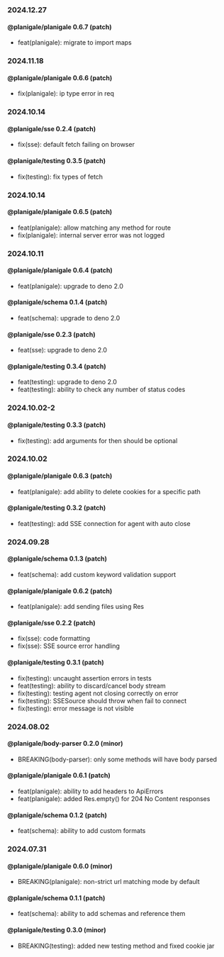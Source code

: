 ### 2024.12.27

#### @planigale/planigale 0.6.7 (patch)

- feat(planigale): migrate to import maps

### 2024.11.18

#### @planigale/planigale 0.6.6 (patch)

- fix(planigale): ip type error in req

### 2024.10.14

#### @planigale/sse 0.2.4 (patch)

- fix(sse): default fetch failing on browser

#### @planigale/testing 0.3.5 (patch)

- fix(testing): fix types of fetch

### 2024.10.14

#### @planigale/planigale 0.6.5 (patch)

- feat(planigale): allow matching any method for route
- fix(planigale): internal server error was not logged

### 2024.10.11

#### @planigale/planigale 0.6.4 (patch)

- feat(planigale): upgrade to deno 2.0

#### @planigale/schema 0.1.4 (patch)

- feat(schema): upgrade to deno 2.0

#### @planigale/sse 0.2.3 (patch)

- feat(sse): upgrade to deno 2.0

#### @planigale/testing 0.3.4 (patch)

- feat(testing): upgrade to deno 2.0
- feat(testing): ability to check any number of status codes

### 2024.10.02-2

#### @planigale/testing 0.3.3 (patch)

- fix(testing): add arguments for then should be optional

### 2024.10.02

#### @planigale/planigale 0.6.3 (patch)

- feat(planigale): add ability to delete cookies for a specific path

#### @planigale/testing 0.3.2 (patch)

- feat(testing): add SSE connection for agent with auto close

### 2024.09.28

#### @planigale/schema 0.1.3 (patch)

- feat(schema): add custom keyword validation support

#### @planigale/planigale 0.6.2 (patch)

- feat(planigale): add sending files using Res

#### @planigale/sse 0.2.2 (patch)

- fix(sse): code formatting
- fix(sse): SSE source error handling

#### @planigale/testing 0.3.1 (patch)

- fix(testing): uncaught assertion errors in tests
- feat(testing): ability to discard/cancel body stream
- fix(testing): testing agent not closing correctly on error
- fix(testing): SSESource should throw when fail to connect
- fix(testing): error message is not visible

### 2024.08.02

#### @planigale/body-parser 0.2.0 (minor)

- BREAKING(body-parser): only some methods will have body parsed

#### @planigale/planigale 0.6.1 (patch)

- feat(planigale): ability to add headers to ApiErrors
- feat(planigale): added Res.empty() for 204 No Content responses

#### @planigale/schema 0.1.2 (patch)

- feat(schema): ability to add custom formats

### 2024.07.31

#### @planigale/planigale 0.6.0 (minor)

- BREAKING(planigale): non-strict url matching mode by default

#### @planigale/schema 0.1.1 (patch)

- feat(schema): ability to add schemas and reference them

#### @planigale/testing 0.3.0 (minor)

- BREAKING(testing): added new testing method and fixed cookie jar
